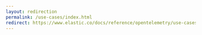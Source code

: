 ```yaml
---
layout: redirection
permalink: /use-cases/index.html
redirect: https://www.elastic.co/docs/reference/opentelemetry/use-cases/index.html
---
```

